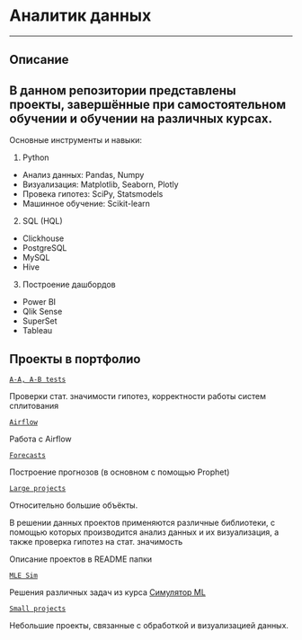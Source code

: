 # Аналитик данных
---
## Описание
В данном репозитории представлены проекты, завершённые при самостоятельном обучении и обучении на различных курсах.
--
Основные инструменты и навыки:
 1. Python
  - Анализ данных: Pandas, Numpy
  - Визуализация: Matplotlib, Seaborn, Plotly
  - Провека гипотез: SciPy, Statsmodels
  - Машинное обучение: Scikit-learn
 2. SQL (HQL)
  - Clickhouse
  - PostgreSQL
  - MySQL
  - Hive
 3. Построение дашбордов
  - Power BI
  - Qlik Sense
  - SuperSet
  - Tableau

## Проекты в портфолио

[`A-A, A-B tests`](https://github.com/TacticalTarsier/crispy-octo-waffle/tree/main/A-A%2C%20A-B%20tests)

Проверки стат. значимости гипотез, корректности работы систем сплитования

[`Airflow`](https://github.com/TacticalTarsier/crispy-octo-waffle/tree/main/Airflow)

Работа с Airflow

[`Forecasts`](https://github.com/TacticalTarsier/crispy-octo-waffle/tree/main/Forecasts)

Построение прогнозов (в основном с помощью Prophet)

[`Large projects`](https://github.com/TacticalTarsier/crispy-octo-waffle/tree/main/Large%20projects)

Относительно большие объёкты.

В решении данных проектов применяются различные библиотеки, с помощью которых производится анализ данных и их визуализация, а также проверка гипотез на стат. значимость

Описание проектов в README папки

[`MLE Sim`](https://github.com/TacticalTarsier/crispy-octo-waffle/tree/main/MLE%20Sim)

Решения различных задач из курса [Симулятор ML](https://karpov.courses/simulator-ml)

[`Small projects`](https://github.com/TacticalTarsier/crispy-octo-waffle/tree/main/Small%20projects)

Небольшие проекты, связанные с обработкой и визуализацией данных.

